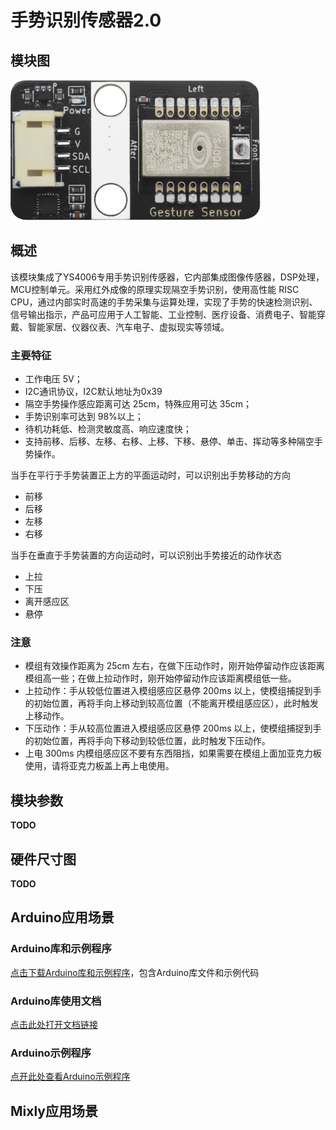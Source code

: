# 手势识别传感器2.0

## 模块图

![picture](gesture_recognizer/gesture_recognizer.png)

## 概述

该模块集成了YS4006专用手势识别传感器，它内部集成图像传感器，DSP处理，MCU控制单元。采用红外成像的原理实现隔空手势识别，使用高性能 RISC CPU，通过内部实时高速的手势采集与运算处理，实现了手势的快速检测识别、信号输出指示，产品可应用于人工智能、工业控制、医疗设备、消费电子、智能穿戴、智能家居、仪器仪表、汽车电子、虚拟现实等领域。

### 主要特征

- 工作电压 5V；
- I2C通讯协议，I2C默认地址为0x39
- 隔空手势操作感应距离可达 25cm，特殊应用可达 35cm；
- 手势识别率可达到 98%以上；
- 待机功耗低、检测灵敏度高、响应速度快；
- 支持前移、后移、左移、右移、上移、下移、悬停、单击、挥动等多种隔空手势操作。

当手在平行于手势装置正上方的平面运动时，可以识别出手势移动的方向

- 前移
- 后移
- 左移
- 右移

当手在垂直于手势装置的方向运动时，可以识别出手势接近的动作状态

- 上拉
- 下压
- 离开感应区
- 悬停

### **注意**

- 模组有效操作距离为 25cm 左右，在做下压动作时，刚开始停留动作应该距离模组高一些；在做上拉动作时，刚开始停留动作应该距离模组低一些。
- 上拉动作：手从较低位置进入模组感应区悬停 200ms 以上，使模组捕捉到手的初始位置，再将手向上移动到较高位置（不能离开模组感应区），此时触发上移动作。
- 下压动作：手从较高位置进入模组感应区悬停 200ms 以上，使模组捕捉到手的初始位置，再将手向下移动到较低位置，此时触发下压动作。
- 上电 300ms 内模组感应区不要有东西阻挡，如果需要在模组上面加亚克力板使用，请将亚克力板盖上再上电使用。

## 模块参数

**TODO**

## 硬件尺寸图

**TODO**

## Arduino应用场景

### Arduino库和示例程序

[点击下载Arduino库和示例程序](https://github.com/emakefun-arduino-library/emakefun_gesture_recognizer/archive/refs/tags/latest.zip)，包含Arduino库文件和示例代码

### Arduino库使用文档

[点击此处打开文档链接](https://emakefun-arduino-library.github.io/emakefun_gesture_recognizer/class_gesture_recognizer.html)

### Arduino示例程序

[点开此处查看Arduino示例程序](https://emakefun-arduino-library.github.io/emakefun_gesture_recognizer/get_gesture_8ino-example.html)

## Mixly应用场景
